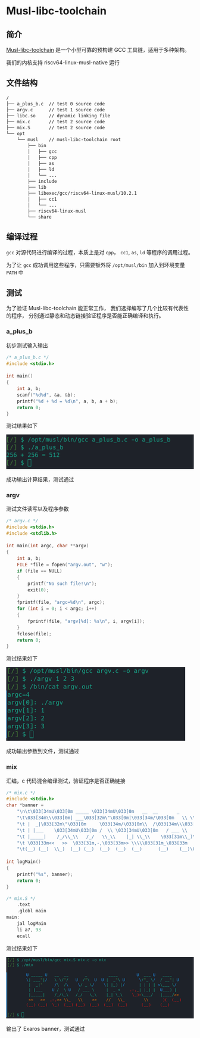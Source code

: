 # Musl-libc-toolchain

## 简介

[Musl-libc-toolchain](https://musl.cc/) 是一个小型可靠的预构建 GCC 工具链，适用于多种架构。

我们的内核支持 riscv64-linux-musl-native 运行

## 文件结构

```
/
├── a_plus_b.c	// test 0 source code
├── argv.c		// test 1 source code
├── libc.so		// dynamic linking file
├── mix.c		// test 2 source code
├── mix.S		// test 2 source code
└── opt
    └── musl	// musl-libc-toolchain root
        ├── bin
		│	├── gcc
		│	├── cpp
		│	├── as
		│	├── ld
		│	└── ...
        ├── include
        ├── lib
        ├── libexec/gcc/riscv64-linux-musl/10.2.1 
		│	├── cc1
		│	└── ...
        ├── riscv64-linux-musl
        └── share
```

## 编译过程

`gcc` 对源代码进行编译的过程，本质上是对 `cpp`， `cc1`, `as`, `ld` 等程序的调用过程。

为了让 `gcc` 成功调用这些程序，只需要额外将 `/opt/musl/bin` 加入到环境变量 `PATH` 中

## 测试

为了验证 Musl-libc-toolchain 能正常工作，
我们选择编写了几个比较有代表性的程序，
分别通过静态和动态链接验证程序是否能正确编译和执行。

### a_plus_b

初步测试输入输出

```c
/* a_plus_b.c */
#include <stdio.h>

int main()
{
    int a, b;
    scanf("%d%d", &a, &b);
    printf("%d + %d = %d\n", a, b, a + b);
    return 0;
}
```

测试结果如下

![](img/gcc-0.png)

成功输出计算结果，测试通过

### argv

测试文件读写以及程序参数

```c
/* argv.c */
#include <stdio.h>
#include <stdlib.h>

int main(int argc, char **argv)
{
    int a, b;
    FILE *file = fopen("argv.out", "w");
    if (file == NULL)
    {
        printf("No such file!\n");
        exit(0);
    }
    fprintf(file, "argc=%d\n", argc);
    for (int i = 0; i < argc; i++)
    {
        fprintf(file, "argv[%d]: %s\n", i, argv[i]);
    }
    fclose(file);
    return 0;
}
```

测试结果如下

![](img/gcc-1.png)

成功输出参数到文件，测试通过

### mix

汇编，c 代码混合编译测试，验证程序是否正确链接

```c
/* mix.c */
#include <stdio.h>
char *banner =
    "\n\t\033[34mU\033[0m _____ \033[34mU\033[0m   __  __       _         ____        \033[34mU\033[0m  ___ \033[34mU\033[0m   ____     \n"
    "\t\033[34m\\\033[0m| ___\033[32m\"\033[0m|\033[34m/\033[0m   \\ \\/\033[32m\"\033[0m/   \033[34mU\033[0m  /\033[32m\"\033[0m\\  \033[34mU\033[0m  \033[34mU\033[0m |  _\033[32m\"\033[0m\\ \033[34mU\033[0m      \033[34m\\\033[0m/\033[32m\"\033[0m_ \\\033[34m/\033[0m  / __\033[32m\"\033[0m| \033[34mU\033[0m  \n"
    "\t |  _|\033[32m\"\033[0m     \033[34m/\033[0m\\  /\033[34m\\\033[0m    \033[34m\\\033[0m/ _ \\\033[34m/\033[0m    \033[34m\\\033[0m| |_) |\033[34m/\033[0m      | | | | \033[34m<\033[0m\\___ \\\033[34m/\033[0m   \n"
    "\t | |___    \033[34mU\033[0m /  \\ \033[34mU\033[0m   / ___ \\     |  _ <    \033[31m.-,\033[33m_\033[0m| |_| |  \033[34mU\033[0m___) |   \n"
    "\t |_____|    /_/\\_\\   /_/   \\_\\    |_| \\_\\    \033[31m\\_)\033[33m-\033[0m\\___/   |____/\033[33m>>\033[0m  \n"
    "\t \033[33m<<   >>  \033[31m,-,\033[33m>> \\\\\033[31m_\033[33m   \\\\    >>    //   \\\\\033[31m_\033[33m        \\\\      \033[31m)(  (__) \n"
    "\t(__) (__)  \\_)  (__) (__)  (__)  (__)  (__)      (__)    (__)\033[0m      \n\n";

int logMain()
{
    printf("%s", banner);
    return 0;
}
```

```c
/* mix.S */
    .text
    .globl main
main:
    jal logMain
    li a7, 93
    ecall
```

测试结果如下

![](img/gcc-2.png)

输出了 Exaros banner，测试通过